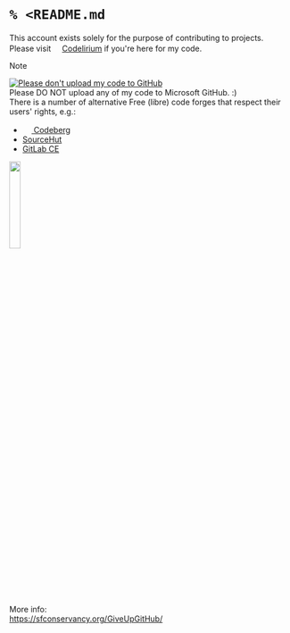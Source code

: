 # `% <README.md`
This account exists solely for the purpose of contributing to projects.  
Please visit [<img src="https://code.doasu.dev/assets/img/logo.png" height=16px>Codelirium](https://code.doasu.dev/doasu) if you're here for my code.

> [!NOTE]
> [![Please don't upload my code to GitHub](https://nogithub.codeberg.page/badge.svg)](https://nogithub.codeberg.page)  
> Please DO NOT upload any of my code to Microsoft GitHub. :)  
> There is a number of alternative Free (libre) code forges that respect their users' rights, e.g.:
> + [<img src="https://codeberg.org/Codeberg/Design/raw/branch/main/logo/icon/svg/codeberg-logo_icon_blue.svg" width=16px> Codeberg](https://codeberg.org)
> + [SourceHut](https://sr.ht)
> + [GitLab CE](https://about.gitlab.com/install/)
> 
> <img src="https://sfconservancy.org/img/GiveUpGitHub.svg" width=20%>
> 
> More info:  
> https://sfconservancy.org/GiveUpGitHub/  
